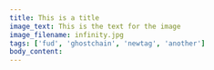 ```yaml
---
title: This is a title
image_text: This is the text for the image
image_filename: infinity.jpg
tags: ['fud', 'ghostchain', 'newtag', 'another']
body_content:
---
```

